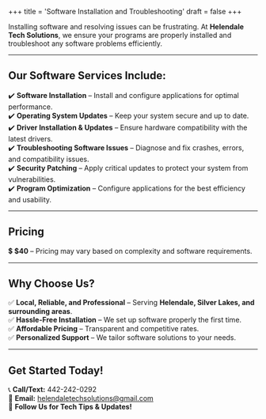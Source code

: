 +++
title = 'Software Installation and Troubleshooting'
draft = false
+++

Installing software and resolving issues can be frustrating. At **Helendale Tech Solutions**, we ensure your programs are properly installed and troubleshoot any software problems efficiently.

---

## **Our Software Services Include:**

✔️ **Software Installation** – Install and configure applications for optimal performance.  
✔️ **Operating System Updates** – Keep your system secure and up to date.  
✔️ **Driver Installation & Updates** – Ensure hardware compatibility with the latest drivers.  
✔️ **Troubleshooting Software Issues** – Diagnose and fix crashes, errors, and compatibility issues.  
✔️ **Security Patching** – Apply critical updates to protect your system from vulnerabilities.  
✔️ **Program Optimization** – Configure applications for the best efficiency and usability.

---

## **Pricing**

💲 **$40** – Pricing may vary based on complexity and software requirements.

---

## **Why Choose Us?**

✅ **Local, Reliable, and Professional** – Serving **Helendale, Silver Lakes, and surrounding areas**.  
✅ **Hassle-Free Installation** – We set up software properly the first time.  
✅ **Affordable Pricing** – Transparent and competitive rates.  
✅ **Personalized Support** – We tailor software solutions to your needs.

---

## **Get Started Today!**

📞 **Call/Text:** 442-242-0292  
📧 **Email:** helendaletechsolutions@gmail.com  
📢 **Follow Us for Tech Tips & Updates!**